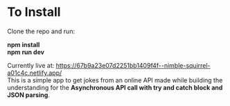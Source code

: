 # To Install
Clone the repo and run:

**npm install**<br />
**npm run dev**

Currently live at: https://67b9a23e07d2251bb1409f4f--nimble-squirrel-a01c4c.netlify.app/ <br />
This is a simple app to get jokes from an online API made while building the understanding for the **Asynchronous API call with try and catch block and JSON parsing**.